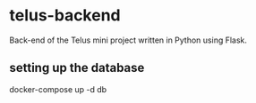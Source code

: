 # telus-backend

Back-end of the Telus mini project written in Python using Flask.


## setting up the database

docker-compose up -d db

